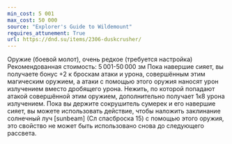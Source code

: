 ```yaml
---
min_cost: 5 001
max_cost: 50 000
source: "Explorer's Guide to Wildemount"
requires_attunement: True
url: https://dnd.su/items/2306-duskcrusher/
---
```


Оружие (боевой молот), очень редкое (требуется настройка)
Рекомендованная стоимость: 5 001-50 000 зм
Пока навершие сияет, вы получаете бонус +2 к броскам атаки и урона, совершённым этим магическим оружием, а атаки с помощью этого оружия наносят урон излучением вместо дробящего урона. Нежить, по которой попадают атакой совершённой этим оружием, дополнительно получает 1к8 урона излучением.
Пока вы держите сокрушитель сумерек и его навершие сияет, вы можете использовать действие, чтобы наложить заклинание солнечный луч [sunbeam] (Сл спасброска 15) с помощью этого оружия, это свойство не может быть использовано снова до следующего рассвета.